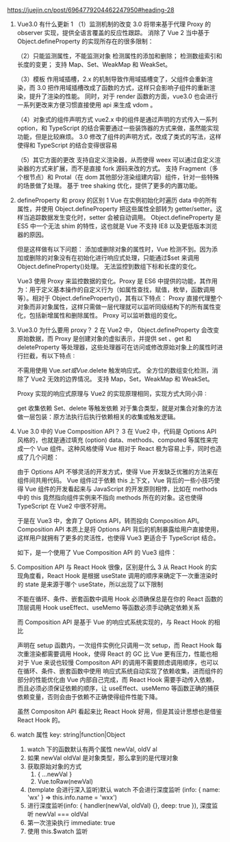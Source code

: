 https://juejin.cn/post/6964779204462247950#heading-28

1. Vue3.0 有什么更新 1
   （1）监测机制的改变
   3.0 将带来基于代理 Proxy 的 observer 实现，提供全语言覆盖的反应性跟踪。
   消除了 Vue 2 当中基于 Object.defineProperty 的实现所存在的很多限制：

   （2）只能监测属性，不能监测对象
   检测属性的添加和删除；
   检测数组索引和长度的变更；
   支持 Map、Set、WeakMap 和 WeakSet。

   （3）模板
   作用域插槽，2.x 的机制导致作用域插槽变了，父组件会重新渲染，而 3.0 把作用域插槽改成了函数的方式，这样只会影响子组件的重新渲染，提升了渲染的性能。
   同时，对于 render 函数的方面，vue3.0 也会进行一系列更改来方便习惯直接使用 api 来生成 vdom 。

   （4）对象式的组件声明方式
   vue2.x 中的组件是通过声明的方式传入一系列 option，和 TypeScript 的结合需要通过一些装饰器的方式来做，虽然能实现功能，但是比较麻烦。
   3.0 修改了组件的声明方式，改成了类式的写法，这样使得和 TypeScript 的结合变得很容易

   （5）其它方面的更改
   支持自定义渲染器，从而使得 weex 可以通过自定义渲染器的方式来扩展，而不是直接 fork 源码来改的方式。
   支持 Fragment（多个根节点）和 Protal（在 dom 其他部分渲染组建内容）组件，针对一些特殊的场景做了处理。
   基于 tree shaking 优化，提供了更多的内置功能。

2. defineProperty 和 proxy 的区别 1
   Vue 在实例初始化时遍历 data 中的所有属性，并使用 Object.defineProperty 把这些属性全部转为 getter/setter。这样当追踪数据发生变化时，setter 会被自动调用。
   Object.defineProperty 是 ES5 中一个无法 shim 的特性，这也就是 Vue 不支持 IE8 以及更低版本浏览器的原因。

   但是这样做有以下问题：
   添加或删除对象的属性时，Vue 检测不到。因为添加或删除的对象没有在初始化进行响应式处理，只能通过$set 来调用 Object.defineProperty()处理。
   无法监控到数组下标和长度的变化。

   Vue3 使用 Proxy 来监控数据的变化。Proxy 是 ES6 中提供的功能，其作用为：用于定义基本操作的自定义行为（如属性查找，赋值，枚举，函数调用等）。相对于 Object.defineProperty()，其有以下特点：
   Proxy 直接代理整个对象而非对象属性，这样只需做一层代理就可以监听同级结构下的所有属性变化，包括新增属性和删除属性。
   Proxy 可以监听数组的变化。

3. Vue3.0 为什么要用 proxy？ 2
   在 Vue2 中， 0bject.defineProperty 会改变原始数据，而 Proxy 是创建对象的虚拟表示，并提供 set 、get 和 deleteProperty 等处理器，这些处理器可在访问或修改原始对象上的属性时进行拦截，有以下特点 ∶

   不需用使用 Vue.$set 或 Vue.$delete 触发响应式。
   全方位的数组变化检测，消除了 Vue2 无效的边界情况。
   支持 Map，Set，WeakMap 和 WeakSet。

   Proxy 实现的响应式原理与 Vue2 的实现原理相同，实现方式大同小异 ∶

   get 收集依赖
   Set、delete 等触发依赖
   对于集合类型，就是对集合对象的方法做一层包装：原方法执行后执行依赖相关的收集或触发逻辑。

4. Vue 3.0 中的 Vue Composition API？ 3
   在 Vue2 中，代码是 Options API 风格的，也就是通过填充 (option) data、methods、computed 等属性来完成一个 Vue 组件。这种风格使得 Vue 相对于 React 极为容易上手，同时也造成了几个问题：

   由于 Options API 不够灵活的开发方式，使得 Vue 开发缺乏优雅的方法来在组件间共用代码。
   Vue 组件过于依赖 this 上下文，Vue 背后的一些小技巧使得 Vue 组件的开发看起来与 JavaScript 的开发原则相悖，比如在 methods 中的 this 竟然指向组件实例来不指向 methods 所在的对象。这也使得 TypeScript 在 Vue2 中很不好用。

   于是在 Vue3 中，舍弃了 Options API，转而投向 Composition API。Composition API 本质上是将 Options API 背后的机制暴露给用户直接使用，这样用户就拥有了更多的灵活性，也使得 Vue3 更适合于 TypeScript 结合。

   如下，是一个使用了 Vue Composition API 的 Vue3 组件：
   <template>
   <button @click="increment">
   Count: {{ count }}
   </button>
   </template>

    <script>
    // Composition API 将组件属性暴露为函数，因此第一步是导入所需的函数
    import { ref, computed, onMounted } from 'vue'
    
    export default {
      setup() {
    // 使用 ref 函数声明了称为 count 的响应属性，对应于Vue2中的data函数
        const count = ref(0)
    
    // Vue2中需要在methods option中声明的函数，现在直接声明
        function increment() {
          count.value++
        }
    // 对应于Vue2中的mounted声明周期
        onMounted(() => console.log('component mounted!'))
    
        return {
          count,
          increment
        }
      }
    }
    </script>

5. Composition API 与 React Hook 很像，区别是什么 3
   从 React Hook 的实现角度看，React Hook 是根据 useState 调用的顺序来确定下一次重渲染时的 state 是来源于哪个 useState，所以出现了以下限制

   不能在循环、条件、嵌套函数中调用 Hook
   必须确保总是在你的 React 函数的顶层调用 Hook
   useEffect、useMemo 等函数必须手动确定依赖关系

   而 Composition API 是基于 Vue 的响应式系统实现的，与 React Hook 的相比

   声明在 setup 函数内，一次组件实例化只调用一次 setup，而 React Hook 每次重渲染都需要调用 Hook，使得 React 的 GC 比 Vue 更有压力，性能也相对于 Vue 来说也较慢
   Compositon API 的调用不需要顾虑调用顺序，也可以在循环、条件、嵌套函数中使用
   响应式系统自动实现了依赖收集，进而组件的部分的性能优化由 Vue 内部自己完成，而 React Hook 需要手动传入依赖，而且必须必须保证依赖的顺序，让 useEffect、useMemo 等函数正确的捕获依赖变量，否则会由于依赖不正确使得组件性能下降。

   虽然 Compositon API 看起来比 React Hook 好用，但是其设计思想也是借鉴 React Hook 的。

6. watch 属性 key: string|function|Object
   1. watch 下的函数默认有两个属性 newVal, oldV al
   2. 如果 newVal oldVal 是对象类型，那么拿到的是代理对象
   3. 获取原始对象的方式
      1. { ...newVal }
      2. Vue.toRaw(newVal)
   4. (template 会进行深入监听)默认 watch 不会进行深度监听 (info: { name: 'wx' } => this.info.name = 'wxx')
   5. 进行深度监听(info: { handler(newVal, oldVal) {}, deep: true }), 深度监听 newVal === oldVal
   6. 第一次渲染执行 immediate: true
   7. 使用 this.$watch 监听
